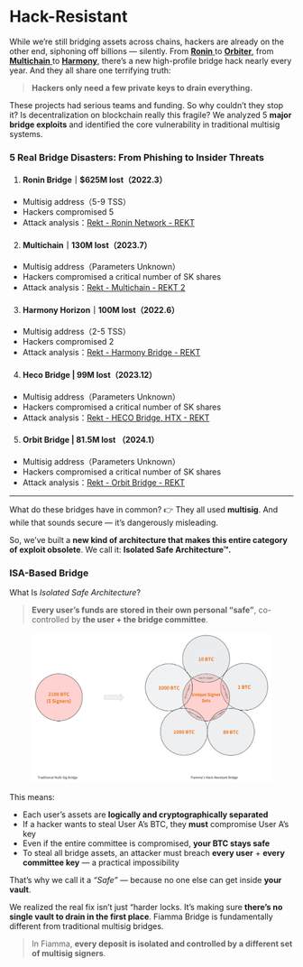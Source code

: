 # Hack-Resistant

While we’re still bridging assets across chains, hackers are already on the other end, siphoning off billions — silently. From [**Ronin** ](https://rekt.news/ronin-rekt)to [**Orbiter**](https://rekt.news/orbit-bridge-rekt), from [**Multichain** ](https://rekt.news/multichain-rekt2)to [**Harmony**](https://rekt.news/harmony-rekt), there’s a new high-profile bridge hack nearly every year. And they all share one terrifying truth:

> **Hackers only need a few private keys to drain everything.**

These projects had serious teams and funding. So why couldn’t they stop it? Is decentralization on blockchain really this fragile? We analyzed 5 **major bridge exploits** and identified the core vulnerability in traditional multisig systems.

### 5 Real Bridge Disasters: From Phishing to Insider Threats

1. #### **Ronin Bridge｜$625M lost（2022.3）**

* Multisig address（5-9 TSS）
* Hackers compromised 5
* Attack analysis：[Rekt - Ronin Network - REKT](https://rekt.news/ronin-rekt)

2. #### **Multichain｜130M lost（2023.7）**

* Multisig address（Parameters Unknown）
* Hackers compromised a critical number of SK shares
* Attack analysis：[Rekt - Multichain - REKT 2](https://rekt.news/multichain-rekt2)

3. #### **Harmony Horizon｜100M lost（2022.6）**

* Multisig address（2-5 TSS）
* Hackers compromised 2
* Attack analysis：[Rekt - Harmony Bridge - REKT](https://rekt.news/harmony-rekt)

4. #### Heco Bridge | 99M lost（2023.12）

* Multisig address（Parameters Unknown）
* Hackers compromised a critical number of SK shares
* Attack analysis：[Rekt - HECO Bridge, HTX - REKT](https://rekt.news/heco-htx-rekt)

5. #### Orbit Bridge | 81.5M lost （2024.1）

* Multisig address（Parameters Unknown）
* Hackers compromised a critical number of SK shares
* Attack analysis：[Rekt - Orbit Bridge - REKT](https://rekt.news/orbit-bridge-rekt)

***

What do these bridges have in common? 👉 They all used **multisig**. And while that sounds secure — it’s dangerously misleading.

So, we’ve built a **new kind of architecture that makes this entire category of exploit obsolete**. We call it:  **Isolated Safe Architecture™.**

### ISA-Based Bridge

What Is _Isolated Safe Architecture_?

> **Every user’s funds are stored in their own personal “safe”**, co-controlled by **the user + the bridge committee**.

<figure><img src="../../../.gitbook/assets/image (1).png" alt=""><figcaption></figcaption></figure>

This means:

* Each user’s assets are **logically and cryptographically separated**
* If a hacker wants to steal User A’s BTC, they **must** compromise User A’s key
* Even if the entire committee is compromised, **your BTC stays safe**
* To steal all bridge assets, an attacker must breach **every user** + **every committee key** — a practical impossibility

That’s why we call it a _“Safe”_ — because no one else can get inside **your vault**.

We realized the real fix isn’t just “harder locks. It’s making sure **there’s no single vault to drain in the first place**. Fiamma Bridge is fundamentally different from traditional multisig bridges.

> In Fiamma, **every deposit is isolated and controlled by a different set of multisig signers**.
